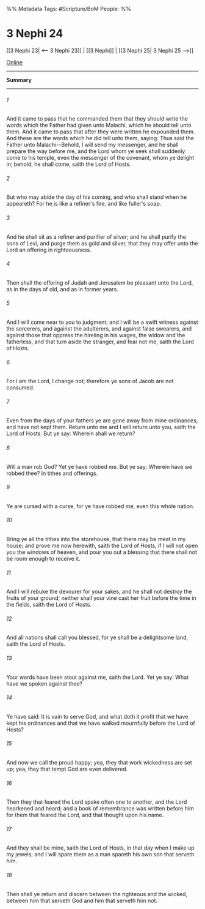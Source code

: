 %% Metadata
Tags: #Scripture/BoM
People: 
%%
# 3 Nephi 24
[[3 Nephi 23| <-- 3 Nephi 23]] | [[3 Nephi]] | [[3 Nephi 25| 3 Nephi 25 -->]]

[Online](https://churchofjesuschrist.org/study/scriptures/bofm/3-ne/24?lang=eng)

---
__Summary__



---
###### 1
And it came to pass that he commanded them that they should write the words which the Father had given unto Malachi, which he should tell unto them. And it came to pass that after they were written he expounded them. And these are the words which he did tell unto them, saying: Thus said the Father unto Malachi--Behold, I will send my messenger, and he shall prepare the way before me, and the Lord whom ye seek shall suddenly come to his temple, even the messenger of the covenant, whom ye delight in; behold, he shall come, saith the Lord of Hosts.
###### 2
But who may abide the day of his coming, and who shall stand when he appeareth? For he is like a refiner's fire, and like fuller's soap.
###### 3
And he shall sit as a refiner and purifier of silver; and he shall purify the sons of Levi, and purge them as gold and silver, that they may offer unto the Lord an offering in righteousness.
###### 4
Then shall the offering of Judah and Jerusalem be pleasant unto the Lord, as in the days of old, and as in former years.
###### 5
And I will come near to you to judgment; and I will be a swift witness against the sorcerers, and against the adulterers, and against false swearers, and against those that oppress the hireling in his wages, the widow and the fatherless, and that turn aside the stranger, and fear not me, saith the Lord of Hosts.
###### 6
For I am the Lord, I change not; therefore ye sons of Jacob are not consumed.
###### 7
Even from the days of your fathers ye are gone away from mine ordinances, and have not kept them. Return unto me and I will return unto you, saith the Lord of Hosts. But ye say: Wherein shall we return?
###### 8
Will a man rob God? Yet ye have robbed me. But ye say: Wherein have we robbed thee? In tithes and offerings.
###### 9
Ye are cursed with a curse, for ye have robbed me, even this whole nation.
###### 10
Bring ye all the tithes into the storehouse, that there may be meat in my house; and prove me now herewith, saith the Lord of Hosts, if I will not open you the windows of heaven, and pour you out a blessing that there shall not be room enough to receive it.
###### 11
And I will rebuke the devourer for your sakes, and he shall not destroy the fruits of your ground; neither shall your vine cast her fruit before the time in the fields, saith the Lord of Hosts.
###### 12
And all nations shall call you blessed, for ye shall be a delightsome land, saith the Lord of Hosts.
###### 13
Your words have been stout against me, saith the Lord. Yet ye say: What have we spoken against thee?
###### 14
Ye have said: It is vain to serve God, and what doth it profit that we have kept his ordinances and that we have walked mournfully before the Lord of Hosts?
###### 15
And now we call the proud happy; yea, they that work wickedness are set up; yea, they that tempt God are even delivered.
###### 16
Then they that feared the Lord spake often one to another, and the Lord hearkened and heard; and a book of remembrance was written before him for them that feared the Lord, and that thought upon his name.
###### 17
And they shall be mine, saith the Lord of Hosts, in that day when I make up my jewels; and I will spare them as a man spareth his own son that serveth him.
###### 18
Then shall ye return and discern between the righteous and the wicked, between him that serveth God and him that serveth him not.



